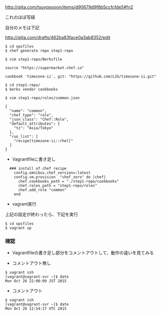 http://qiita.com/tsuyopooon/items/d90679d9f8b5ccfcfde5#fn2

これのほぼ写経


自分のメモは下記

http://qiita.com/drafts/462ba83face0a3ab8352/edit


```
$ cd opsfiles
$ chef generate repo step1-repo
```
```
$ vim step1-repo/Berksfile
```

```text:step1-repo/Berksfile
source "https://supermarket.chef.io"

cookbook 'timezone-ii', git: "https://github.com/L2G/timezone-ii.git"
```


```
$ cd step1-repo/
$ berks vendor cookbooks
```

```
$ vim step1-repo/roles/common.json
```

```
{
  "name": "common",
  "chef_type": "role",
  "json_class": "Chef::Role",
  "default_attributes": {
    "tz": "Asia/Tokyo"
  },
  "run_list": [
    "recipe[timezone-ii::rhel]"
  ]
}
```


+ Vagrantfileに書き足し

```
  ### install of chef recipe
    config.omnibus.chef_version=:latest
    config.vm.provision  "chef_zero" do |chef|
      chef.cookbooks_path = "./step1-repo/cookbooks"
      chef.roles_path = "step1-repo/roles"
      chef.add_role "common"
    end
```


+ vagrant実行

上記の設定が終わったら、下記を実行

```
$ cd opsfiles
$ vagrant up
```

### 確認

+ Vagrantfileの書き足し部分をコメントアウトして、動作の違いを見てみる

+ コメントアウト無し

```
$ vagrant ssh
[vagrant@vagrant-svr ~]$ date
Mon Oct 26 22:00:09 JST 2015
```

+ コメントアウト

```
$ vagrant ssh
[vagrant@vagrant-svr ~]$ date
Mon Oct 26 12:54:17 UTC 2015
```
